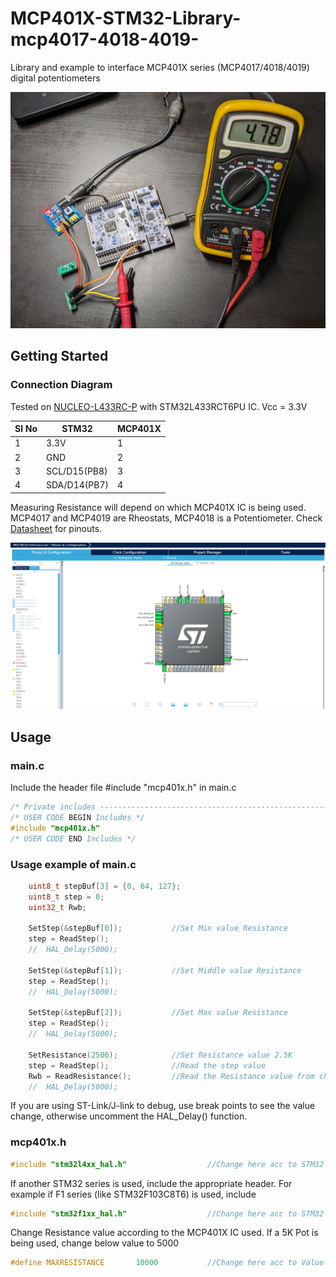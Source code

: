 # MCP401X-STM32-Library-mcp4017-4018-4019-

Library and example to interface MCP401X series (MCP4017/4018/4019) digital potentiometers

![](Img.jpg)

## Getting Started

### Connection Diagram

Tested on [NUCLEO-L433RC-P](https://www.st.com/en/evaluation-tools/nucleo-l433rc-p.html) with STM32L433RCT6PU IC. Vcc = 3.3V

|Sl No |      STM32                    |  MCP401X    |
|------|-------------------------------|-------------|                                   
| 1    | 3.3V                          | 1           |
| 2    | GND                           | 2           |
| 3    | SCL/D15(PB8)                  | 3           |
| 4    | SDA/D14(PB7)                  | 4           |

Measuring Resistance will depend on which MCP401X IC is being used. 
MCP4017 and MCP4019 are Rheostats, MCP4018 is a Potentiometer. Check [Datasheet](https://ww1.microchip.com/downloads/en/DeviceDoc/22147a.pdf) for pinouts.

![](STM32_Connection.png)

## Usage

### main.c

Include the header file #include "mcp401x.h" in main.c

```c
/* Private includes ----------------------------------------------------------*/
/* USER CODE BEGIN Includes */
#include "mcp401x.h"
/* USER CODE END Includes */
```
### Usage example of main.c

```c
	uint8_t stepBuf[3] = {0, 64, 127};
	uint8_t step = 0;
	uint32_t Rwb;

	SetStep(&stepBuf[0]);			//Set Min value Resistance
	step = ReadStep();
	//	HAL_Delay(5000);

	SetStep(&stepBuf[1]);			//Set Middle value Resistance
	step = ReadStep();
	//  HAL_Delay(5000);

	SetStep(&stepBuf[2]);			//Set Max value Resistance
	step = ReadStep();
	//	HAL_Delay(5000);

	SetResistance(2500);			//Set Resistance value 2.5K
	step = ReadStep();				//Read the step value
	Rwb = ReadResistance();			//Read the Resistance value from chip
	//	HAL_Delay(5000);
```

If you are using ST-Link/J-link to debug, use break points to see the value change, otherwise uncomment the HAL_Delay() function. 

### mcp401x.h

```c
#include "stm32l4xx_hal.h"					//Change here acc to STM32 series used
```
If another STM32 series is used, include the appropriate header. For example if F1 series (like STM32F103C8T6) is used, include 

```c
#include "stm32f1xx_hal.h"					//Change here acc to STM32 series used
```

Change Resistance value according to the MCP401X IC used. If a 5K Pot is being used, change below value to 5000 

```c
#define MAXRESISTANCE    	10000     		//Change here acc to Value of MCP401X
```